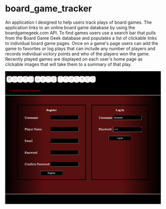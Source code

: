 # board_game_tracker

An application I designed to help users track plays of board games. The application links to an online board game database by using the boardgamegeek.com API. To find games 
users use a search bar that pulls from the Board Game Geek database and populates a list of clickable links to individual board game pages. Once on a game's page users can 
add the game to favorites or log plays that can include any number of players and records individual victory points and who of the players won the game. Recently played 
games are displayed on each user's home page as clickable images that will take them to a summary of that play.


![](demo.gif)